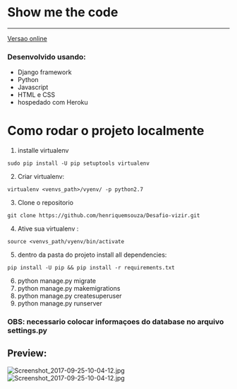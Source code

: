 # Show me the code
***
[Versao  online](http://telzir-vizir.herokuapp.com/ "veja mais")
### Desenvolvido usando:
* Django framework
* Python
* Javascript
* HTML e CSS
* hospedado  com Heroku

# Como rodar o projeto localmente
1. installe  virtualenv
```
sudo pip install -U pip setuptools virtualenv
 ```

2. Criar virtualenv:
 ```
virtualenv <venvs_path>/vyenv/ -p python2.7
 ```
 
3. Clone o repositorio
 ```
git clone https://github.com/henriquemsouza/Desafio-vizir.git
 ```
 
 4. Ative sua virtualenv :
 ```
 source <venvs_path/vyenv/bin/activate
 ```
 5. dentro da pasta do projeto install all dependencies:
 ```
 pip install -U pip && pip install -r requirements.txt
 ```
6. python manage.py migrate
7. python manage.py makemigrations
8. python manage.py createsuperuser
9. python manage.py runserver

### OBS: necessario colocar  informaçoes do database  no arquivo settings.py

## Preview:
![Screenshot_2017-09-25-10-04-12.jpg](https://github.com/henriquemsouza/images/blob/master/home.JPG?raw=true)
![Screenshot_2017-09-25-10-04-12.jpg](https://github.com/henriquemsouza/images/blob/master/calc.JPG?raw=true)


